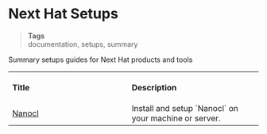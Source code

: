 <h1 id="nxtmdoc-meta-title">Next Hat Setups</h1>

<blockquote class="tags">
 <strong>Tags</strong>
 </br>
 <span id="nxtmdoc-meta-keywords">
  documentation, setups, summary
 </span>
</blockquote>

<p id="nxtmdoc-meta-description">
Summary setups guides for Next Hat products and tools
</p>

<table width="100%">
  <tr>
    <th align="left">
      <img class="nxtmdoc-delete" width="506" height="1" />
      <p>Title</p>
    </th>
    <th align="left">
      <img class="nxtmdoc-delete" width="506" height="1" />
      <p>Description</p>
    </th>
  </tr>
  <tr>
    <td>
      <a href="/setups/nanocl/get-nanocl.md">Nanocl</a>
    </td>
    <td>
      Install and setup `Nanocl` on your machine or server.
    </td>
  </tr>
</table>
